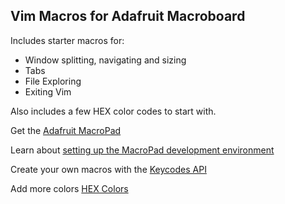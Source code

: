 ## Vim Macros for Adafruit Macroboard

Includes starter macros for:
- Window splitting, navigating and sizing
- Tabs
- File Exploring
- Exiting Vim

Also includes a few HEX color codes to start with.

Get the [Adafruit MacroPad](https://www.adafruit.com/product/5128)

Learn about [setting up the MacroPad development environment](https://learn.adafruit.com/adafruit-macropad-rp2040/overview)

Create your own macros with the [Keycodes API](https://circuitpython.readthedocs.io/projects/hid/en/latest/api.html)

Add more colors [HEX Colors](https://www.color-hex.com/)
